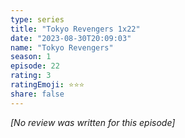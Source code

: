 ```yaml
---
type: series
title: "Tokyo Revengers 1x22"
date: "2023-08-30T20:09:03"
name: "Tokyo Revengers"
season: 1
episode: 22
rating: 3
ratingEmoji: ⭐️⭐️⭐️
share: false
---
```


*[No review was written for this episode]*

